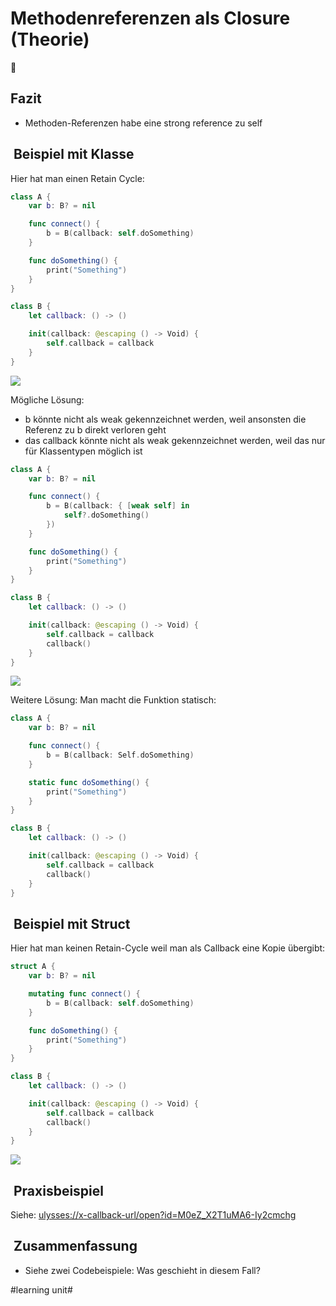 # Methodenreferenzen als Closure (Theorie)
🔄

## Fazit
- Methoden-Referenzen habe eine strong reference zu self

##  Beispiel mit Klasse

Hier hat man einen Retain Cycle:

```swift
class A {
    var b: B? = nil

    func connect() {
        b = B(callback: self.doSomething)
    }

    func doSomething() {
        print("Something")
    }
}

class B {
    let callback: () -> ()

    init(callback: @escaping () -> Void) {
        self.callback = callback
    }
}
```


![][image-1]

Mögliche Lösung:

- b könnte nicht als weak gekennzeichnet werden, weil ansonsten die Referenz zu b direkt verloren geht
- das callback könnte nicht als weak gekennzeichnet werden, weil das nur für Klassentypen möglich ist

```swift
class A {
    var b: B? = nil

    func connect() {
        b = B(callback: { [weak self] in
            self?.doSomething()
        })
    }

    func doSomething() {
        print("Something")
    }
}

class B {
    let callback: () -> ()

    init(callback: @escaping () -> Void) {
        self.callback = callback
        callback()
    }
}
```

![][image-2]

Weitere Lösung: Man macht die Funktion statisch:

```swift
class A {
    var b: B? = nil

    func connect() {
        b = B(callback: Self.doSomething)
    }

    static func doSomething() {
        print("Something")
    }
}

class B {
    let callback: () -> ()

    init(callback: @escaping () -> Void) {
        self.callback = callback
        callback()
    }
}
```

##  Beispiel mit Struct

Hier hat man keinen Retain-Cycle weil man als Callback eine Kopie übergibt:

```swift
struct A {
    var b: B? = nil

    mutating func connect() {
        b = B(callback: self.doSomething)
    }

    func doSomething() {
        print("Something")
    }
}

class B {
    let callback: () -> ()

    init(callback: @escaping () -> Void) {
        self.callback = callback
        callback()
    }
}
```


![][image-3]

##  Praxisbeispiel

Siehe: [ulysses://x-callback-url/open?id=M0eZ\_X2T1uMA6-Iy2cmchg][1]

##  Zusammenfassung
- Siehe zwei Codebeispiele: Was geschieht in diesem Fall?

[1]:	ulysses://x-callback-url/open?id=M0eZ_X2T1uMA6-Iy2cmchg

[image-1]:	assets/DraggedImage.png
[image-2]:	assets/DraggedImage-1.png
[image-3]:	assets/DraggedImage-2.png

#learning unit#